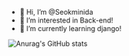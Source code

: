 - 👋 Hi, I’m @Seokminida
- 👀 I’m interested in Back-end!
- 🌱 I’m currently learning django!

![Anurag's GitHub stats](https://github-readme-stats.vercel.app/api?username=Seokminida&show_icons=true&theme=radical)
